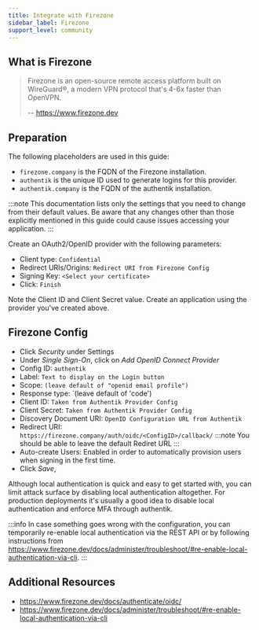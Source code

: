 ```yaml
---
title: Integrate with Firezone
sidebar_label: Firezone
support_level: community
---
```


## What is Firezone

> Firezone is an open-source remote access platform built on WireGuard®, a modern VPN protocol that's 4-6x faster than OpenVPN.
>
> -- https://www.firezone.dev

## Preparation

The following placeholders are used in this guide:

- `firezone.company` is the FQDN of the Firezone installation.
- `authentik` is the unique ID used to generate logins for this provider.
- `authentik.company` is the FQDN of the authentik installation.

:::note
This documentation lists only the settings that you need to change from their default values. Be aware that any changes other than those explicitly mentioned in this guide could cause issues accessing your application.
:::

Create an OAuth2/OpenID provider with the following parameters:

- Client type: `Confidential`
- Redirect URIs/Origins: `Redirect URI from Firezone Config`
- Signing Key: `<Select your certificate>`
- Click: `Finish`

Note the Client ID and Client Secret value. Create an application using the provider you've created above.

## Firezone Config

- Click _Security_ under Settings
- Under _Single Sign-On_, click on _Add OpenID Connect Provider_
- Config ID: `authentik`
- Label: `Text to display on the Login button`
- Scope: `(leave default of "openid email profile")`
- Response type: `(leave default of 'code')
- Client ID: `Taken from Authentik Provider Config`
- Client Secret: `Taken from Authentik Provider Config`
- Discovery Document URI: `OpenID Configuration URL from Authentik`
- Redirect URI: `https://firezone.company/auth/oidc/<ConfigID>/callback/`
  :::note
  You should be able to leave the default Rediret URL
  :::
- Auto-create Users: Enabled in order to automatically provision users when signing in the first time.
- Click _Save_,

Although local authentication is quick and easy to get started with, you can limit attack surface by disabling local authentication altogether. For production deployments it's usually a good idea to disable local authentication and enforce MFA through authentik.

:::info
In case something goes wrong with the configuration, you can temporarily re-enable local authentication via the REST API or by following instructions from https://www.firezone.dev/docs/administer/troubleshoot/#re-enable-local-authentication-via-cli.
:::

## Additional Resources

- https://www.firezone.dev/docs/authenticate/oidc/
- https://www.firezone.dev/docs/administer/troubleshoot/#re-enable-local-authentication-via-cli
